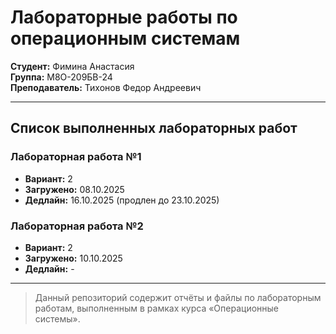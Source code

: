 # Лабораторные работы по операционным системам

**Студент:** Фимина Анастасия  
**Группа:** М8О-209БВ-24  
**Преподаватель:** Тихонов Федор Андреевич

---

## Список выполненных лабораторных работ

### Лабораторная работа №1  
- **Вариант:** 2
- **Загружено:** 08.10.2025
- **Дедлайн:** 16.10.2025 (продлен до 23.10.2025)  

### Лабораторная работа №2  
- **Вариант:** 2
- **Загружено:** 10.10.2025
- **Дедлайн:** - 

---

> Данный репозиторий содержит отчёты и файлы по лабораторным работам, выполненным в рамках курса «Операционные системы».
